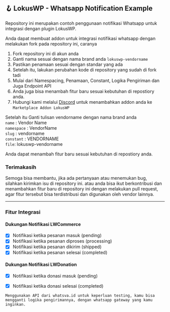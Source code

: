 ## 🪝 LokusWP - Whatsapp Notification Example

Repository ini merupakan contoh penggunaan notifikasi Whatsapp untuk integrasi dengan plugin LokusWP.

Anda dapat membuat addon untuk integrasi notifikasi whatsapp dengan melakukan fork
pada repository ini, caranya

1. Fork repository ini di akun anda
2. Ganti nama sesuai dengan nama brand anda `lokuswp-vendorname`
3. Pastikan penamaan sesuai dengan standar yang ada
4. Setelah itu, lakukan perubahan kode di repository yang sudah di fork tadi
5. Mulai dari Namespacing, Penamaan, Constant, Logika Pengiriman dan Juga Endpoint API
6. Anda juga bisa menambah fitur baru sesuai kebutuhan di repostiory anda.
7. Hubungi kami melalui [Discord](https://discord.gg/mmufJWENN8) untuk menambahkan addon anda
   ke `Marketplace Addon LokusWP`

Setelah itu Ganti tulisan vendorname dengan nama brand anda\
`name` : Vendor Name\
`namespace` : VendorName\
`slug` : vendorname\
`constant` : VENDORNAME\
`file`: lokuswp-vendorname

Anda dapat menambah fitur baru sesuai kebutuhan di repostiory anda.

### Terimakasih

Semoga bisa membantu, jika ada pertanyaan atau menemukan bug, silahkan
kirimkan isu di repository ini. atau anda bisa ikut berkontribusi dan menambahkan fitur baru di repository ini dengan
melakukan pull request, agar fitur tersebut bisa terdistribusi dan digunakan
oleh vendor lainnya.

<hr>

### Fitur Integrasi

#### Dukungan Notifikasi LWCommerce

- [X] Notifikasi ketika pesanan masuk (pending)
- [X] Notifikasi ketika pesanan diproses (processing)
- [X] Notifikasi ketika pesanan dikirim (shipped)
- [X] Notifikasi ketika pesanan selesai (completed)

#### Dukungan Notifikasi LWDonation

- [X] Notifikasi ketika donasi masuk (pending)
- [X] Notifikasi ketika donasi selesai (completed)


`Menggunakan API dari whatsva.id untuk keperluan testing, kamu bisa mengganti logika pengirimannya, dengan whatsapp gateway yang kamu inginkan.`


